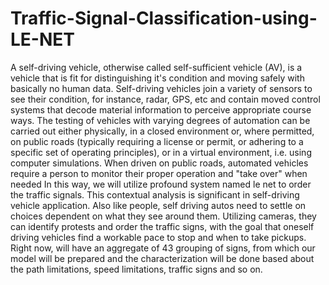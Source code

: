 # Traffic-Signal-Classification-using-LE-NET


A self-driving vehicle, otherwise called self-sufficient vehicle (AV), is a vehicle that is fit for distinguishing it's condition and moving safely with basically no human data. Self-driving vehicles join a variety of sensors to see their condition, for instance, radar, GPS, etc and contain moved control systems that decode material information to perceive appropriate course ways. The testing of vehicles with varying degrees of automation can be carried out either physically, in a closed environment or, where permitted, on public roads (typically requiring a license or permit, or adhering to a specific set of operating principles), or in a virtual environment, i.e. using computer simulations. When driven on public roads, automated vehicles require a person to monitor their proper operation and "take over" when needed In this way, we will utilize profound system named le net to order the traffic signals. This contextual analysis is significant in self-driving vehicle application. Also like people, self driving autos need to settle on choices dependent on what they see around them. Utilizing cameras, they can identify protests and order the traffic signs, with the goal that oneself driving vehicles find a workable pace to stop and when to take pickups. Right now, will have an aggregate of 43 grouping of signs, from which our model will be prepared and the characterization will be done based about the path limitations, speed limitations, traffic signs and so on.
